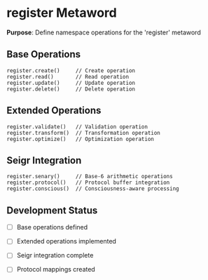 # register Metaword

**Purpose**: Define namespace operations for the 'register' metaword

## Base Operations

```hyphos
register.create()     // Create operation
register.read()       // Read operation  
register.update()     // Update operation
register.delete()     // Delete operation
```

## Extended Operations

```hyphos
register.validate()   // Validation operation
register.transform()  // Transformation operation
register.optimize()   // Optimization operation
```

## Seigr Integration

```hyphos
register.senary()     // Base-6 arithmetic operations
register.protocol()   // Protocol buffer integration
register.conscious()  // Consciousness-aware processing
```

## Development Status

- [ ] Base operations defined
- [ ] Extended operations implemented  
- [ ] Seigr integration complete
- [ ] Protocol mappings created

